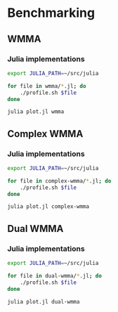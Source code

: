 # Benchmarking

## WMMA

### Julia implementations

```bash
export JULIA_PATH=~/src/julia

for file in wmma/*.jl; do
    ./profile.sh $file
done

julia plot.jl wmma
```

## Complex WMMA

### Julia implementations

```bash
export JULIA_PATH=~/src/julia

for file in complex-wmma/*.jl; do
    ./profile.sh $file
done

julia plot.jl complex-wmma
```

## Dual WMMA

### Julia implementations

```bash
export JULIA_PATH=~/src/julia

for file in dual-wmma/*.jl; do
    ./profile.sh $file
done

julia plot.jl dual-wmma
```

